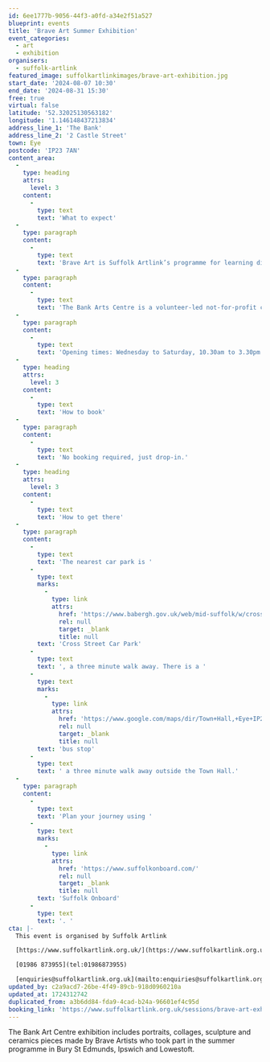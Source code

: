 ```yaml
---
id: 6ee1777b-9056-44f3-a0fd-a34e2f51a527
blueprint: events
title: 'Brave Art Summer Exhibition'
event_categories:
  - art
  - exhibition
organisers:
  - suffolk-artlink
featured_image: suffolkartlinkimages/brave-art-exhibition.jpg
start_date: '2024-08-07 10:30'
end_date: '2024-08-31 15:30'
free: true
virtual: false
latitude: '52.32025130563182'
longitude: '1.146148437213834'
address_line_1: 'The Bank'
address_line_2: '2 Castle Street'
town: Eye
postcode: 'IP23 7AN'
content_area:
  -
    type: heading
    attrs:
      level: 3
    content:
      -
        type: text
        text: 'What to expect'
  -
    type: paragraph
    content:
      -
        type: text
        text: 'Brave Art is Suffolk Artlink’s programme for learning disabled and neurodivergent people to access high quality creative opportunities. During our summer programme students worked alongside professional artists Johann Don-Daniel, Shelly O’Brien and Eleanor Rodwell to develop their practice, learn new skills and gain confidence, producing artwork in a wide variety of media.'
  -
    type: paragraph
    content:
      -
        type: text
        text: 'The Bank Arts Centre is a volunteer-led not-for-profit creative hub providing our rural community with inclusive access to the creative arts & digital. The Bank is run by Eyes Open CIC.'
  -
    type: paragraph
    content:
      -
        type: text
        text: 'Opening times: Wednesday to Saturday, 10.30am to 3.30pm'
  -
    type: heading
    attrs:
      level: 3
    content:
      -
        type: text
        text: 'How to book'
  -
    type: paragraph
    content:
      -
        type: text
        text: 'No booking required, just drop-in.'
  -
    type: heading
    attrs:
      level: 3
    content:
      -
        type: text
        text: 'How to get there'
  -
    type: paragraph
    content:
      -
        type: text
        text: 'The nearest car park is '
      -
        type: text
        marks:
          -
            type: link
            attrs:
              href: 'https://www.babergh.gov.uk/web/mid-suffolk/w/cross-street-car-park-1'
              rel: null
              target: _blank
              title: null
        text: 'Cross Street Car Park'
      -
        type: text
        text: ', a three minute walk away. There is a '
      -
        type: text
        marks:
          -
            type: link
            attrs:
              href: 'https://www.google.com/maps/dir/Town+Hall,+Eye+IP23+7AG/The+Bank,+2+Castle+St,+Eye+IP23+7AN/@52.3217682,1.1454861,18.75z/data=!4m14!4m13!1m5!1m1!1s0x47d9bfb7ba7b6807:0xeb01c56b9dcf949a!2m2!1d1.146084!2d52.321907!1m5!1m1!1s0x47d9bfb669857abf:0x610efd54601071e3!2m2!1d1.1456809!2d52.3201253!3e2?entry=ttu'
              rel: null
              target: _blank
              title: null
        text: 'bus stop'
      -
        type: text
        text: ' a three minute walk away outside the Town Hall.'
  -
    type: paragraph
    content:
      -
        type: text
        text: 'Plan your journey using '
      -
        type: text
        marks:
          -
            type: link
            attrs:
              href: 'https://www.suffolkonboard.com/'
              rel: null
              target: _blank
              title: null
        text: 'Suffolk Onboard'
      -
        type: text
        text: '. '
cta: |-
  This event is organised by Suffolk Artlink

  [https://www.suffolkartlink.org.uk/](https://www.suffolkartlink.org.uk/) 

  [01986 873955](tel:01986873955)

  [enquiries@suffolkartlink.org.uk](mailto:enquiries@suffolkartlink.org.uk)
updated_by: c2a9acd7-26be-4f49-89cb-918d0960210a
updated_at: 1724312742
duplicated_from: a3b6dd84-fda9-4cad-b24a-96601ef4c95d
booking_link: 'https://www.suffolkartlink.org.uk/sessions/brave-art-exhibiton/'
---
```

The Bank Art Centre exhibition includes portraits, collages, sculpture and ceramics pieces made by Brave Artists who took part in the summer programme in Bury St Edmunds, Ipswich and Lowestoft.